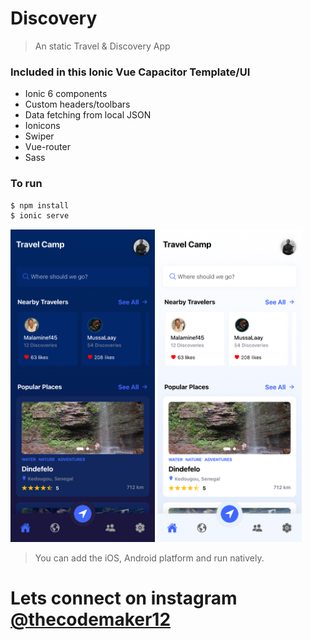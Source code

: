 # Discovery

> An static Travel & Discovery App

### Included in this Ionic Vue Capacitor Template/UI

- Ionic 6 components
- Custom headers/toolbars
- Data fetching from local JSON
- Ionicons
- Swiper
- Vue-router
- Sass

### To run

```javascript
$ npm install
$ ionic serve
```

<img src="screen/home_dark.png" height="500"> <img src="screen/home_light.png" height="500">

> You can add the iOS, Android platform and run natively.

# Lets connect on instagram [@thecodemaker12](https://www.instagram.com/thecodemaker12)
